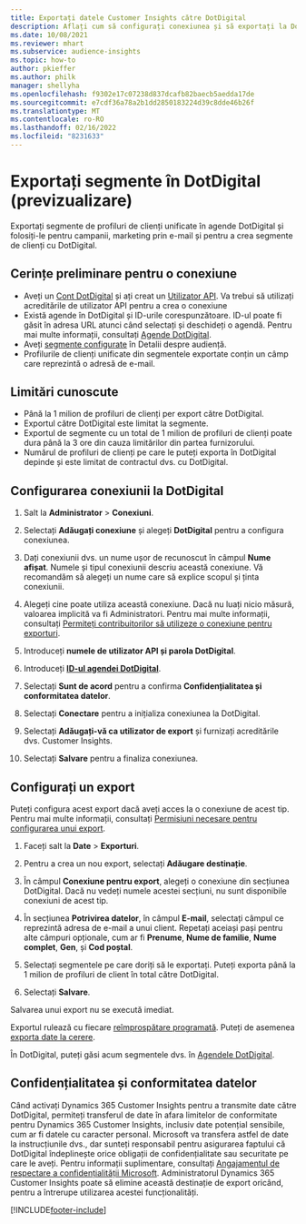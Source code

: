 ```yaml
---
title: Exportați datele Customer Insights către DotDigital
description: Aflați cum să configurați conexiunea și să exportați la DotDigital.
ms.date: 10/08/2021
ms.reviewer: mhart
ms.subservice: audience-insights
ms.topic: how-to
author: pkieffer
ms.author: philk
manager: shellyha
ms.openlocfilehash: f9302e17c07238d837dcafb82baecb5aedda17de
ms.sourcegitcommit: e7cdf36a78a2b1dd2850183224d39c8dde46b26f
ms.translationtype: MT
ms.contentlocale: ro-RO
ms.lasthandoff: 02/16/2022
ms.locfileid: "8231633"
---
```

# <a name="export-segments-to-dotdigital-preview"></a>Exportați segmente în DotDigital (previzualizare)

Exportați segmente de profiluri de clienți unificate în agende DotDigital și folosiți-le pentru campanii, marketing prin e-mail și pentru a crea segmente de clienți cu DotDigital. 

## <a name="prerequisites-for-a-connection"></a>Cerințe preliminare pentru o conexiune

-   Aveți un [Cont DotDigital](https://dotdigital.com/) și ați creat un [Utilizator API](https://support.dotdigital.com/hc/articles/115001718730-How-do-I-create-an-API-user). Va trebui să utilizați acreditările de utilizator API pentru a crea o conexiune
-   Există agende în DotDigital și ID-urile corespunzătoare. ID-ul poate fi găsit în adresa URL atunci când selectați și deschideți o agendă. Pentru mai multe informații, consultați [Agende DotDigital](https://support.dotdigital.com/hc/articles/212211968-Creating-an-address-book).
-   Aveți [segmente configurate](segments.md) în Detalii despre audiență.
-   Profilurile de clienți unificate din segmentele exportate conțin un câmp care reprezintă o adresă de e-mail.

## <a name="known-limitations"></a>Limitări cunoscute

- Până la 1 milion de profiluri de clienți per export către DotDigital.
- Exportul către DotDigital este limitat la segmente.
- Exportul de segmente cu un total de 1 milion de profiluri de clienți poate dura până la 3 ore din cauza limitărilor din partea furnizorului. 
- Numărul de profiluri de clienți pe care le puteți exporta în DotDigital depinde și este limitat de contractul dvs. cu DotDigital.

## <a name="set-up-connection-to-dotdigital"></a>Configurarea conexiunii la DotDigital

1. Salt la **Administrator** > **Conexiuni**.

1. Selectați **Adăugați conexiune** și alegeți **DotDigital** pentru a configura conexiunea.

1. Dați conexiunii dvs. un nume ușor de recunoscut în câmpul **Nume afișat**. Numele și tipul conexiunii descriu această conexiune. Vă recomandăm să alegeți un nume care să explice scopul și ținta conexiunii.

1. Alegeți cine poate utiliza această conexiune. Dacă nu luați nicio măsură, valoarea implicită va fi Administratori. Pentru mai multe informații, consultați [Permiteți contribuitorilor să utilizeze o conexiune pentru exporturi](connections.md#allow-contributors-to-use-a-connection-for-exports).

1. Introduceți **numele de utilizator API și parola DotDigital**. 

1. Introduceți **[ID-ul agendei DotDigital](https://support.dotdigital.com/hc/articles/212211968-Creating-an-address-book)**.

1. Selectați **Sunt de acord** pentru a confirma **Confidențialitatea și conformitatea datelor**.

1. Selectați **Conectare** pentru a inițializa conexiunea la DotDigital.

1. Selectați **Adăugați-vă ca utilizator de export** și furnizați acreditările dvs. Customer Insights.

1. Selectați **Salvare** pentru a finaliza conexiunea. 

## <a name="configure-an-export"></a>Configurați un export

Puteți configura acest export dacă aveți acces la o conexiune de acest tip. Pentru mai multe informații, consultați [Permisiuni necesare pentru configurarea unui export](export-destinations.md#set-up-a-new-export).

1. Faceți salt la **Date** > **Exporturi**.

1. Pentru a crea un nou export, selectați **Adăugare destinație**.

1. În câmpul **Conexiune pentru export**, alegeți o conexiune din secțiunea DotDigital. Dacă nu vedeți numele acestei secțiuni, nu sunt disponibile conexiuni de acest tip.


1. În secțiunea **Potrivirea datelor**, în câmpul **E-mail**, selectați câmpul ce reprezintă adresa de e-mail a unui client. Repetați aceiași pași pentru alte câmpuri opționale, cum ar fi **Prenume**, **Nume de familie**, **Nume complet**, **Gen**, și **Cod poștal**.

1. Selectați segmentele pe care doriți să le exportați. Puteți exporta până la 1 milion de profiluri de client în total către DotDigital.

1. Selectați **Salvare**.

Salvarea unui export nu se execută imediat.

Exportul rulează cu fiecare [reîmprospătare programată](system.md#schedule-tab). Puteți de asemenea [exporta date la cerere](export-destinations.md#run-exports-on-demand). 
 
În DotDigital, puteți găsi acum segmentele dvs. în [Agendele DotDigital](https://support.dotdigital.com/hc/articles/212211968-Creating-an-address-book).


## <a name="data-privacy-and-compliance"></a>Confidențialitatea și conformitatea datelor

Când activați Dynamics 365 Customer Insights pentru a transmite date către DotDigital, permiteți transferul de date în afara limitelor de conformitate pentru Dynamics 365 Customer Insights, inclusiv date potențial sensibile, cum ar fi datele cu caracter personal. Microsoft va transfera astfel de date la instrucțiunile dvs., dar sunteți responsabil pentru asigurarea faptului că DotDigital îndeplinește orice obligații de confidențialitate sau securitate pe care le aveți. Pentru informații suplimentare, consultați [Angajamentul de respectare a confidențialității Microsoft](https://go.microsoft.com/fwlink/?linkid=396732).
Administratorul Dynamics 365 Customer Insights poate să elimine această destinație de export oricând, pentru a întrerupe utilizarea acestei funcționalități.


[!INCLUDE[footer-include](../includes/footer-banner.md)]
